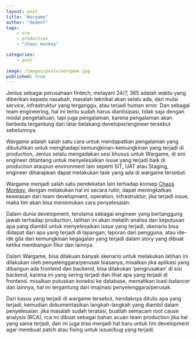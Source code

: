 ```yaml
---
layout: post
title: "Wargame"
author: "dedenf"
tags:
    - sre
    - production
    - "chaos monkey"

categories: 
    - post
    
image: /images/posts/wargame.jpg
published: true
---
```


Jenius sebagai perusahaan fintech, melayani 24/7, 365 adalah waktu yang diberikan kepada nasabah, masalah teknikal akan selalu ada, dari mulai service, infrastruktur yang terganggu, atau terjadi human error. Dan sebagai team engineering, hal ini tentu sudah harus diantisipasi, tidak saja dengan modal pengetahuan, tapi juga pengalaman, karena pengalaman akan berbeda tergantung dari latar belakang developer/engineer tersebut sebelumnya.

Wargame adalah salah satu cara untuk mendapatkan pengalaman yang dibutuhkan untuk menghadapi kemungkinan-kemungkinan yang terjadi di production, Jenius selalu mengadakan sesi khusus untuk Wargame, di sini engineer ditantang untuk menyelesaikan issue yang terjadi baik di production ataupun environment lain seperti SIT, UAT atau Staging, engineer diharapkan dapat melakukan task yang ada di wargame tersebut. 
<!-- more -->
Wargame menjadi salah satu pendekatan lain terhadap konsep [Chaos Monkey](https://github.com/Netflix/SimianArmy/wiki/Chaos-Monkey), dengan melakukan hal ini secara rutin, dapat meningkatkan keawasan dari team development, operation, infrastruktur, jika terjadi issue, maka tim akan bisa menemukan cara penyelesaian.

Dalam dunia development, terutama sebagai engineer yang bertanggung jawab terhadap production, latihan ini akan melatih analisa dan keputusan apa yang diambil untuk menyelesaikan issue yang terjadi, skenario bisa didapat dari apa yang terjadi di lapangan, laporan dari pengguna, atau ide-ide gila dari kemungkinan kegagalan yang terjadi dalam story yang dibuat ketika membangun fitur dan lainnya.

Dalam Wargame, bisa dilakuan banyak skenario untuk melakukan latihan ini dilakukan oleh penyelenggara/perusak biasanya, misalkan jika aplikasi yang dibangun ada frontend dan backend, bisa dilakukan ‘pengrusakan’ di sisi backend, karena ini yang sering terjadi dan lihat apa yang terjadi di frontend. misalkan putuskan koneksi ke database, mematikan load-balancer dan lainnya, hal ini tergantung dari imajinasi penyelenggara/perusak.

Dari kasus yang terjadi di wargame tersebut, hendaknya ditulis apa yang terjadi, kemudian dokumentasikan langkah-langkah yang diambil dalam penyelesaian. jika masalah sudah teratasi, buatlah semacam root cause analysis (RCA), rca ini dibuat sebagai bahan acuan team production jika hal yang sama terjadi, dan ini juga bisa menjadi hal baru untuk tim development agar membuat patch atau fixing untuk issue/bug yang terjadi.

